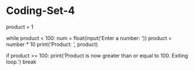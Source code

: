 # Coding-Set-4
product = 1

while product < 100:
  num = float(input('Enter a number: '))
  product = number * 10
  print('Product: ', product)

 if product >= 100:
    print('Product is now greater than or equal to 100. Exiting loop.')
    break 
